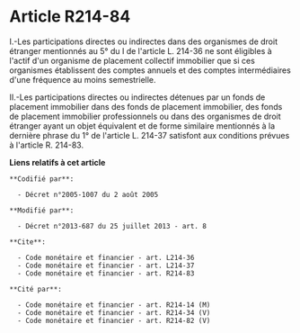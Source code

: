 # Article R214-84

I.-Les participations directes ou indirectes dans des organismes de droit étranger mentionnés au 5° du I de l'article L.
214-36 ne sont éligibles à l'actif d'un organisme de placement collectif immobilier que si ces organismes établissent des
comptes annuels et des comptes intermédiaires d'une fréquence au moins semestrielle. 

II.-Les participations directes ou indirectes détenues par un fonds de placement immobilier dans des fonds de placement
immobilier, des fonds de placement immobilier professionnels ou dans des organismes de droit étranger ayant un objet
équivalent et de forme similaire mentionnés à la dernière phrase du 1° de l'article L. 214-37 satisfont aux conditions
prévues à l'article R. 214-83.

**Liens relatifs à cet article**

	**Codifié par**:

	  - Décret n°2005-1007 du 2 août 2005

	**Modifié par**:

	  - Décret n°2013-687 du 25 juillet 2013 - art. 8

	**Cite**:

	  - Code monétaire et financier - art. L214-36
	  - Code monétaire et financier - art. L214-37
	  - Code monétaire et financier - art. R214-83

	**Cité par**:

	  - Code monétaire et financier - art. R214-14 (M)
	  - Code monétaire et financier - art. R214-34 (V)
	  - Code monétaire et financier - art. R214-82 (V)
